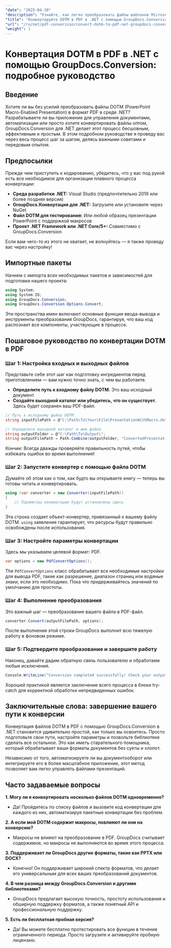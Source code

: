 ```yaml
---
"date": "2025-04-30"
"description": "Узнайте, как легко преобразовать файлы шаблонов Microsoft Word (.dotm) в PDF-файлы с помощью мощной библиотеки GroupDocs.Conversion для .NET. Эффективно оптимизируйте управление документами."
"title": "Конвертируйте DOTM в PDF в .NET с помощью GroupDocs.Conversion&#58; Подробное руководство"
"url": "/ru/net/pdf-conversion/convert-dotm-to-pdf-net-groupdocs-conversion/"
"weight": 1
---
```


# Конвертация DOTM в PDF в .NET с помощью GroupDocs.Conversion: подробное руководство

## Введение

Хотите ли вы без усилий преобразовать файлы DOTM (PowerPoint Macro-Enabled Presentation) в формат PDF в среде .NET? Разрабатываете ли вы приложение для управления документами, автоматизации или просто хотите конвертировать файлы оптом, GroupDocs.Conversion для .NET делает этот процесс бесшовным, эффективным и простым. В этом подробном руководстве я проведу вас через весь процесс шаг за шагом, делясь важными советами и передовым опытом.

## Предпосылки

Прежде чем приступить к кодированию, убедитесь, что у вас под рукой есть все необходимое для организации плавного процесса конвертации:

- **Среда разработки .NET:** Visual Studio (предпочтительно 2019 или более поздняя версия)
- **GroupDocs.Конвертация для .NET:** Загрузите или установите через NuGet
- **Файл DOTM для тестирования:** Или любой образец презентации PowerPoint с поддержкой макросов
- **Проект .NET Framework или .NET Core/5+:** Совместимо с GroupDocs.Conversion

Если вам чего-то из этого не хватает, не волнуйтесь — я также проведу вас через настройку!


## Импортные пакеты

Начнем с импорта всех необходимых пакетов и зависимостей для подготовки нашего проекта:

```csharp
using System;
using System.IO;
using GroupDocs.Conversion;
using GroupDocs.Conversion.Options.Convert;
```

Эти пространства имен включают основные функции ввода-вывода и инструменты преобразования GroupDocs, гарантируя, что ваш код распознает все компоненты, участвующие в процессе.


## Пошаговое руководство по конвертации DOTM в PDF

### Шаг 1: Настройка входных и выходных файлов

Представьте себе этот шаг как подготовку ингредиентов перед приготовлением — вам нужно точно знать, с чем вы работаете.

- **Определите путь к входному файлу DOTM.** Это ваш исходный документ.
- **Создайте выходной каталог или убедитесь, что он существует.** Здесь будет сохранен ваш PDF-файл.

```csharp
// Путь к исходному файлу DOTM
string inputFilePath = @"C:\Path\To\Your\File\PresentationWithMacro.dotm";

// Определите выходной каталог и имя файла
string outputFolder = @"C:\Path\To\Output\";
string outputFilePath = Path.Combine(outputFolder, "ConvertedPresentation.pdf");
```

*Кончик:* Всегда дважды проверяйте правильность путей, чтобы избежать ошибок во время выполнения!

### Шаг 2: Запустите конвертер с помощью файла DOTM

Думайте об этом как о том, как будто вы открываете книгу — теперь вы готовы читать и конвертировать.

```csharp
using (var converter = new Converter(inputFilePath))
{
    // Параметры конвертации будут установлены здесь
}
```

Эта строка создает объект-конвертер, привязанный к вашему файлу DOTM. `using` заявление гарантирует, что ресурсы будут правильно освобождены после использования.

### Шаг 3: Настройте параметры конвертации

Здесь мы указываем целевой формат: PDF.

```csharp
var options = new PdfConvertOptions();
```

The `PdfConvertOptions` класс обрабатывает все необходимые настройки для вывода PDF, такие как разрешение, диапазон страниц или водяные знаки, если это необходимо. Пока что придерживайтесь значений по умолчанию для простоты.

### Шаг 4: Выполнение преобразования

Это важный шаг — преобразование вашего файла в PDF-файл.

```csharp
converter.Convert(outputFilePath, options);
```

После выполнения этой строки GroupDocs выполнит всю тяжелую работу в фоновом режиме.

### Шаг 5: Подтвердите преобразование и завершите работу

Наконец, давайте дадим обратную связь пользователю и обработаем любые исключения.

```csharp
Console.WriteLine("Conversion completed successfully! Check your output at: " + outputFilePath);
```

Хорошей практикой является заключение всего процесса в блоки try-catch для корректной обработки непредвиденных ошибок.


## Заключительные слова: завершение вашего пути к конверсии

Конвертация файлов DOTM в PDF с помощью GroupDocs.Conversion в .NET становится удивительно простой, как только вы освоитесь. Просто подготовьте свои пути, настройте параметры и позвольте библиотеке сделать все остальное. Это как иметь старательного помощника, который обрабатывает ваши форматы документов без суеты и хлопот.

Независимо от того, автоматизируете ли вы документооборот или интегрируете его в более масштабное приложение, этот метод позволяет вам легко управлять файлами презентаций.


## Часто задаваемые вопросы

**1. Могу ли я конвертировать несколько файлов DOTM одновременно?**  
- Да! Пройдитесь по списку файлов и вызовите код конвертации для каждого из них, автоматизируя пакетные конвертации без проблем.

**2. А если мой DOTM содержит макросы, повлияют ли они на конверсию?**  
- Макросы не влияют на преобразование в PDF. GroupDocs считывает содержимое, но макросы не выполняются во время этого процесса.

**3. Поддерживает ли GroupDocs другие форматы, такие как PPTX или DOCX?**  
- Конечно! Он поддерживает широкий спектр форматов, что делает его универсальным для всех ваших преобразований документов.

**4. В чем разница между GroupDocs.Conversion и другими библиотеками?**  
- GroupDocs предлагает высокую точность, простоту использования и обширную поддержку форматов, а также понятный API и профессиональную поддержку.

**5. Есть ли бесплатная пробная версия?**  
- Да! Вы можете бесплатно протестировать все функции в течение ограниченного периода. Просто загрузите и активируйте пробную лицензию.